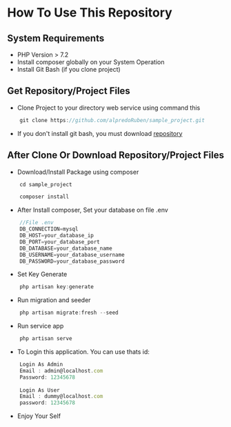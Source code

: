 # How To Use This Repository

## System Requirements
* PHP Version > 7.2
* Install composer globally on your System Operation
* Install Git Bash (if you clone project)

## Get Repository/Project Files

* Clone Project to your directory web service using command this
```js
    git clone https://github.com/alpredoRuben/sample_project.git
```

* If you don't install git bash, you must download [repository](https://github.com/alpredoRuben/sample_project.git) 


## After Clone Or Download Repository/Project Files

* Download/Install Package using composer

```js
    cd sample_project

    composer install
```

* After Install composer, Set your database on file .env
```js
    //File .env
    DB_CONNECTION=mysql
    DB_HOST=your_database_ip
    DB_PORT=your_database_port
    DB_DATABASE=your_database_name
    DB_USERNAME=your_database_username
    DB_PASSWORD=your_database_password
```

* Set Key Generate
```js
    php artisan key:generate
```

* Run migration and seeder
  
```js
    php artisan migrate:fresh --seed
```

* Run service app
```js
    php artisan serve
```

* To Login this application. You can use thats id:

```js
    Login As Admin
    Email : admin@localhost.com
    Password: 12345678
    
    Login As User
    Email : dummy@localhost.com
    password: 12345678
```

* Enjoy Your Self
  